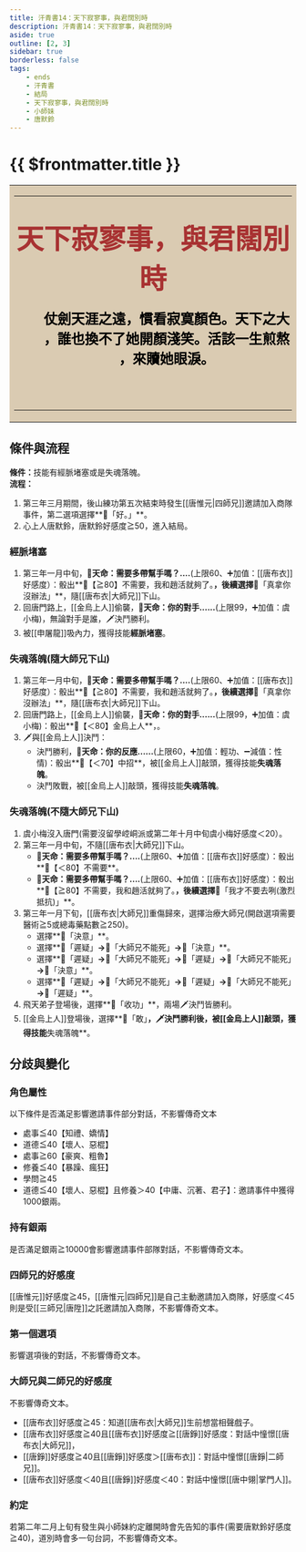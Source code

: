 ```yaml
---
title: 汗青書14：天下寂寥事，與君闊別時
description: 汗青書14：天下寂寥事，與君闊別時
aside: true
outline: [2, 3]
sidebar: true
borderless: false
tags:
    - ends
    - 汗青書
    - 結局
    - 天下寂寥事，與君闊別時
    - 小師妹
    - 唐默鈴
---
```


# {{ $frontmatter.title }}

<table style="text-align:center;">
    <tr>
        <td WIDTH=565 BGCOLOR="#dacbb2">
            <hr><br>
            <font size="7" color="#a83232"><strong>天下寂寥事，與君闊別時</strong></font>
            <br>
            <br>
            <font size="5" color="000000">
            <strong>
            &emsp;&emsp;仗劍天涯之遠，慣看寂寞顏色。天下之大<br>
            &emsp;&emsp;，誰也換不了她開顏淺笑。活該一生煎熬<br>
            &emsp;&emsp;，來贖她眼淚。<br>
            &emsp;&emsp;<br>
            <br>
            </strong>
            </font>
            <hr>
        </td>
    </tr>
</table>

## 條件與流程

<strong>條件：</strong>技能有經脈堵塞或是失魂落魄。<br>
**流程：**<br>
1. 第三年三月期間，後山練功第五次結束時發生[[唐惟元|四師兄]]邀請加入商隊事件，第二選項選擇**📖「好。」**。
2. 心上人<Girl0Icon>唐默鈴</Girl0Icon>，<Girl0Icon>唐默鈴</Girl0Icon>好感度≧50，進入結局。

### 經脈堵塞
1. 第三年一月中旬，**🎲天命：需要多帶幫手嗎？....**(上限60、➕加值：[[唐布衣]]好感度）：骰出**🧾【≧80】不需要，我和趙活就夠了。**，後續選擇**📖「真拿你沒辦法」**，隨[[唐布衣|大師兄]]下山。
2. 回唐門路上，[[金烏上人]]偷襲，**🎲天命：你的對手......**(上限99，➕加值：<Girl3Icon>虞小梅</Girl3Icon>)，無論對手是誰，🗡️決鬥勝利。
3. 被[[申屠龍]]吸內力，獲得技能**經脈堵塞**。

### 失魂落魄(隨大師兄下山)
1. 第三年一月中旬，**🎲天命：需要多帶幫手嗎？....**(上限60、➕加值：[[唐布衣]]好感度）：骰出**🧾【≧80】不需要，我和趙活就夠了。**，後續選擇**📖「真拿你沒辦法」**，隨[[唐布衣|大師兄]]下山。
2. 回唐門路上，[[金烏上人]]偷襲，**🎲天命：你的對手......**(上限99，➕加值：<Girl3Icon>虞小梅</Girl3Icon>)：骰出**🧾【＜80】金烏上人**，。
3. 🗡️與[[金烏上人]]決鬥：
   + 決鬥勝利，**🎲天命：你的反應......**(上限60，➕加值：輕功、➖減值：性情)：骰出**🧾【＜70】中招**，被[[金烏上人]]敲頭，獲得技能**失魂落魄**。
   + 決鬥敗戰，被[[金烏上人]]敲頭，獲得技能**失魂落魄**。

### 失魂落魄(不隨大師兄下山)
1. <Girl3Icon>虞小梅</Girl3Icon>沒入唐門(需要沒留學崆峒派或第二年十月中旬<Girl3Icon>虞小梅</Girl3Icon>好感度＜20）。
2. 第三年一月中旬，不隨[[唐布衣|大師兄]]下山。
   + 🎲**天命：需要多帶幫手嗎？....**(上限60、➕加值：[[唐布衣]]好感度）：骰出**🧾【＜80】不需要**。
   + 🎲**天命：需要多帶幫手嗎？....**(上限60、➕加值：[[唐布衣]]好感度）：骰出**🧾【≧80】不需要，我和趙活就夠了。**，後續選擇**📖「我才不要去咧(激烈抵抗)」**。
3. 第三年一月下旬，[[唐布衣|大師兄]]重傷歸來，選擇治療大師兄(開啟選項需要醫術≧5或總毒藥點數≧250)。
   + 選擇**📖「決意」**。
   + 選擇**📖「遲疑」**→**📖「大師兄不能死」**→**📖「決意」**。
   + 選擇**📖「遲疑」**→**📖「大師兄不能死」**→**📖「遲疑」**→**📖「大師兄不能死」**→**📖「決意」**。
   + 選擇**📖「遲疑」**→**📖「大師兄不能死」**→**📖「遲疑」**→**📖「大師兄不能死」**→**📖「遲疑」**。
4. 飛天弟子登場後，選擇**📖「收功」**，兩場🗡️決鬥皆勝利。
5. [[金烏上人]]登場後，選擇**📖「敢」**，🗡️決鬥勝利後，被[[金烏上人]]敲頭，獲得技能**失魂落魄**。

## 分歧與變化

### 角色屬性
以下條件是否滿足影響邀請事件部分對話，不影響傳奇文本
+ 處事≦40【知禮、嬌情】
+ 道德≦40【壞人、惡棍】
+ 處事≧60【豪爽、粗魯】
+ 修養≦40【暴躁、瘋狂】
+ 學問≧45
+ 道德≦40【壞人、惡棍】且修養＞40【中庸、沉著、君子】：邀請事件中獲得1000銀兩。


### 持有銀兩
是否滿足銀兩≧10000會影響邀請事件部隊對話，不影響傳奇文本。

### 四師兄的好感度
[[唐惟元]]好感度≧45，[[唐惟元|四師兄]]是自己主動邀請加入商隊，好感度＜45則是受[[三師兄|唐陞]]之託邀請加入商隊，不影響傳奇文本。

### 第一個選項
影響選項後的對話，不影響傳奇文本。

### 大師兄與二師兄的好感度
不影響傳奇文本。
+ [[唐布衣]]好感度≧45：知道[[唐布衣|大師兄]]生前想當相聲戲子。
+ [[唐布衣]]好感度≧40且[[唐布衣]]好感度≧[[唐錚]]好感度：對話中憧憬[[唐布衣|大師兄]]，
+ [[唐錚]]好感度≧40且[[唐錚]]好感度＞[[唐布衣]]：對話中憧憬[[唐錚|二師兄]]。
+ [[唐布衣]]好感度＜40且[[唐錚]]好感度＜40：對話中憧憬[[唐中翎|掌門人]]。

### 約定
若第二年二月上旬有發生與<Girl0Icon>小師妹</Girl0Icon>約定離開時會先告知的事件(需要<Girl0Icon>唐默鈴</Girl0Icon>好感度≧40)，道別時會多一句台詞，不影響傳奇文本。
